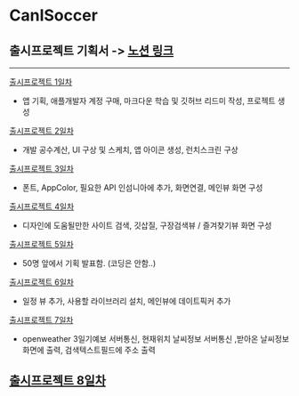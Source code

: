 # CanISoccer
## 출시프로젝트 기획서 -> [노션 링크](https://stellar-lynx-3dd.notion.site/81ae55c6ca844a0fbcbed637f6c0ea38)
-----
[출시프로젝트 1일차](./workLog/20211115.md)
- 앱 기획, 애플개발자 계정 구매, 마크다운 학습 및 깃허브 리드미 작성, 프로젝트 생성

[출시프로젝트 2일차](./workLog/20211116.md)
- 개발 공수계산, UI 구상 및 스케치, 앱 아이콘 생성, 런치스크린 구상

[출시프로젝트 3일차](./workLog/20211117.md)
- 폰트, AppColor, 필요한 API 인섬니아에 추가, 화면연결, 메인뷰 화면 구성

[출시프로젝트 4일차](./workLog/20211118.md)
- 디자인에 도움될만한 사이트 검색, 깃삽질, 구장검색뷰 / 즐겨찾기뷰 화면 구성

[출시프로젝트 5일차](./workLog/20211119.md)
- 50명 앞에서 기획 발표함. (코딩은 안함..)

[출시프로젝트 6일차](./workLog/20211120.md)
- 일정 뷰 추가, 사용할 라이브러리 설치, 메인뷰에 데이트픽커 추가

[출시프로젝트 7일차](./workLog/20211121.md)
- openweather 3일기예보 서버통신, 현재위치 날씨정보 서버통신 ,받아온 날씨정보 화면에 출력, 검색텍스트필드에 주소 출력

[출시프로젝트 8일차](./workLog/20211122.md)
- 